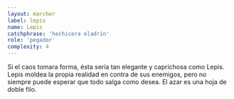 ```yaml
---
layout: marcher
label: lepis
name: Lepis
catchphrase: 'hechicera eladrin'
role: 'pegador'
complexity: 4
---
```


Si el caos tomara forma, ésta sería tan elegante y caprichosa como Lepis. Lepis moldea la propia realidad en contra de sus
enemigos, pero no siempre puede esperar que todo salga como desea. El azar es una hoja de doble filo.